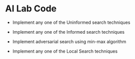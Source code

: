 # AI Lab Code
- Implement any one of the Uninformed search techniques

- Implement any one of the Informed search techniques

- Implement adversarial search using min-max algorithm

- Implement any one of the Local Search techniques